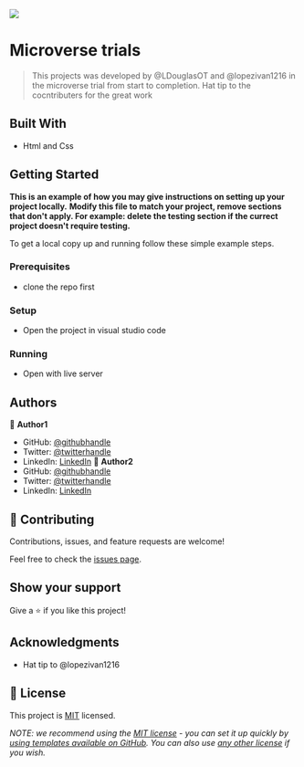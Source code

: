![](https://img.shields.io/badge/Microverse-blueviolet)

# Microverse trials

> This projects was developed by @LDouglasOT  and @lopezivan1216 in the microverse trial from start to completion. Hat tip to the cocntributers for the great work


## Built With

- Html and Css
## Getting Started

**This is an example of how you may give instructions on setting up your project locally.**
**Modify this file to match your project, remove sections that don't apply. For example: delete the testing section if the currect project doesn't require testing.**


To get a local copy up and running follow these simple example steps.
### Prerequisites
- clone the repo first
### Setup
- Open the project in visual studio code
### Running
- Open with live server
## Authors

👤 **Author1**
- GitHub: [@githubhandle](https://github.com/LDouglasOT)
- Twitter: [@twitterhandle](https://twitter.com/kawempes_finest)
- LinkedIn: [LinkedIn](https://www.linkedin.com/in/luzinda-douglas-69bb811b8/)
👤 **Author2**
- GitHub: [@githubhandle](https://github.com/githubhandle)
- Twitter: [@twitterhandle](https://twitter.com/twitterhandle)
- LinkedIn: [LinkedIn](https://linkedin.com/in/linkedinhandle)

## 🤝 Contributing

Contributions, issues, and feature requests are welcome!

Feel free to check the [issues page](../../issues/).

## Show your support

Give a ⭐️ if you like this project!

## Acknowledgments

- Hat tip to @lopezivan1216
## 📝 License

This project is [MIT](./LICENSE) licensed.

_NOTE: we recommend using the [MIT license](https://choosealicense.com/licenses/mit/) - you can set it up quickly by [using templates available on GitHub](https://docs.github.com/en/communities/setting-up-your-project-for-healthy-contributions/adding-a-license-to-a-repository). You can also use [any other license](https://choosealicense.com/licenses/) if you wish._
